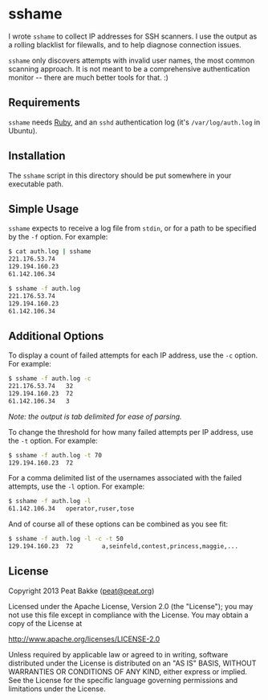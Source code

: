 # sshame

I wrote `sshame` to collect IP addresses for SSH scanners. I use the 
output as a rolling blacklist for filewalls, and to help diagnose
connection issues.

`sshame` only discovers attempts with invalid user names, the most
common scanning approach. It is not meant to be a comprehensive
authentication monitor -- there are much better tools for that. :)

## Requirements

`sshame` needs [Ruby](http://ruby-lang.org/), and an `sshd` authentication
log (it's `/var/log/auth.log` in Ubuntu).

## Installation

The `sshame` script in this directory should be put somewhere in your
executable path.

## Simple Usage

`sshame` expects to receive a log file from `stdin`, or for a path to
be specified by the `-f` option. For example:

```bash
$ cat auth.log | sshame
221.176.53.74
129.194.160.23
61.142.106.34

$ sshame -f auth.log
221.176.53.74
129.194.160.23
61.142.106.34
```

## Additional Options

To display a count of failed attempts for each IP address, use the `-c`
option. For example:

```bash
$ sshame -f auth.log -c
221.176.53.74   32
129.194.160.23	72
61.142.106.34   3
```

_Note: the output is tab delimited for ease of parsing._

To change the threshold for how many failed attempts per IP address,
use the `-t` option. For example:

```bash
$ sshame -f auth.log -t 70
129.194.160.23	72
```

For a comma delimited list of the usernames associated with the failed attempts, use the
`-l` option. For example:

```bash
$ sshame -f auth.log -l
61.142.106.34   operator,ruser,tose
```

And of course all of these options can be combined as you see fit:

```bash
$ sshame -f auth.log -l -c -t 50
129.194.160.23  72        a,seinfeld,contest,princess,maggie,...
```

## License

Copyright 2013 Peat Bakke (peat@peat.org)

Licensed under the Apache License, Version 2.0 (the "License");
you may not use this file except in compliance with the License.
You may obtain a copy of the License at

http://www.apache.org/licenses/LICENSE-2.0

Unless required by applicable law or agreed to in writing, software
distributed under the License is distributed on an "AS IS" BASIS,
WITHOUT WARRANTIES OR CONDITIONS OF ANY KIND, either express or implied.
See the License for the specific language governing permissions and
limitations under the License.